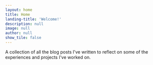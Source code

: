 ```yaml
---
layout: home
title: Home
landing-title: 'Welcome!'
description: null
image: null
author: null
show_tile: false
---
```


A collection of all the blog posts I've written to reflect on some of the experiences and projects I've worked on.
